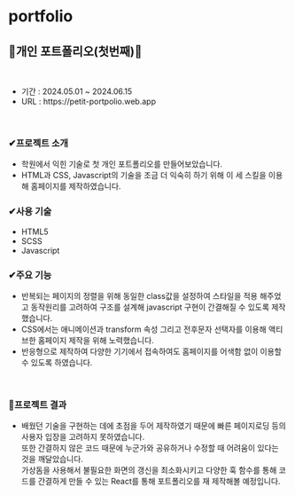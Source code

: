 # portfolio
<h2>👀개인 포트폴리오(첫번째)👀</h2>
</br>
<ul>
  <li>기간 : 2024.05.01 ~ 2024.06.15</li>
  <li>URL : https://petit-portpolio.web.app</li>
</ul>
</br>
<h3>✔프로젝트 소개</h3>
<ul>
  <li>학원에서 익힌 기술로 첫 개인 포트폴리오를 만들어보았습니다. </li>
  <li>HTML과 CSS, Javascript의 기술을 조금 더 익숙히 하기 위해 이 세 스킬을 이용해 홈페이지를 제작하였습니다. </li>
</ul>
<h3>✔사용 기술</h3>
<ul>
  <li>HTML5</li>
  <li>SCSS</li>
  <li>Javascript</li>
</ul>
<h3>✔주요 기능</h3>
<ul>
  <li>반복되는 페이지의 정렬을 위해 동일한 class값을 설정하여 스타일을 적용 해주었고 동작원리를 고려하여 구조를 설계해 javascript 구현이 간결해질 수 있도록 제작했습니다. </li>
  <li>CSS에서는 애니메이션과 transform 속성 그리고 전후문자 선택자를 이용해 액티브한 홈페이지 제작을 위해 노력했습니다. </li>
  <li>반응형으로 제작하여 다양한 기기에서 접속하여도 홈페이지를 어색함 없이 이용할 수 있도록 하였습니다. </li>
</ul>
</br>
<h3>🚩프로젝트 결과</h3>
<ul>
  <li>배웠던 기술을 구현하는 데에 초점을 두어 제작하였기 때문에 빠른 페이지로딩 등의 사용자 입장을 고려하지 못하였습니다. </br> 또한 간결하지 않은 코드 때문에 누군가와 공유하거나 수정할 때 어려움이 있다는 것을 깨달았습니다.  </br> 가상돔을 사용해서 불필요한 화면의 갱신을 최소화시키고 다양한 훅 함수를 통해 코드를 간결하게 만들 수 있는 React를 통해 포트폴리오를 재 제작해볼 예정입니다.   </li>
</ul>

